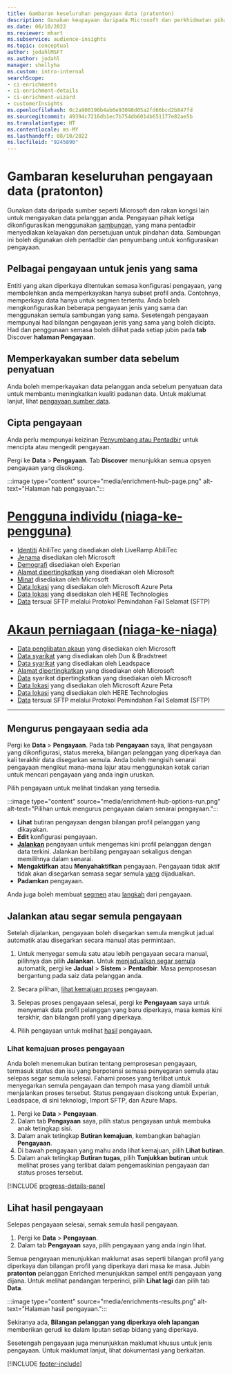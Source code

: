```yaml
---
title: Gambaran keseluruhan pengayaan data (pratonton)
description: Gunakan keupayaan daripada Microsoft dan perkhidmatan pihak ketiga yang lain untuk memperkayakan data pelanggan anda.
ms.date: 06/10/2022
ms.reviewer: mhart
ms.subservice: audience-insights
ms.topic: conceptual
author: jodahlMSFT
ms.author: jodahl
manager: shellyha
ms.custom: intro-internal
searchScope:
- ci-enrichments
- ci-enrichment-details
- ci-enrichment-wizard
- customerInsights
ms.openlocfilehash: 0c2a900190b4ab6e93098d05a2fd66bcd2b847fd
ms.sourcegitcommit: 49394c7216db1ec7b754db6014b651177e82ae5b
ms.translationtype: HT
ms.contentlocale: ms-MY
ms.lasthandoff: 08/10/2022
ms.locfileid: "9245890"
---
```

# <a name="data-enrichment-preview-overview"></a>Gambaran keseluruhan pengayaan data (pratonton)

Gunakan data daripada sumber seperti Microsoft dan rakan kongsi lain untuk mengayakan data pelanggan anda. Pengayaan pihak ketiga dikonfigurasikan menggunakan [sambungan](connections.md), yang mana pentadbir menyediakan kelayakan dan persetujuan untuk pindahan data. Sambungan ini boleh digunakan oleh pentadbir dan penyumbang untuk konfigurasikan pengayaan.  

## <a name="multiple-enrichments-of-the-same-type"></a>Pelbagai pengayaan untuk jenis yang sama

Entiti yang akan diperkaya ditentukan semasa konfigurasi pengayaan, yang membolehkan anda memperkayakan hanya subset profil anda. Contohnya, memperkaya data hanya untuk segmen tertentu. Anda boleh mengkonfigurasikan beberapa pengayaan jenis yang sama dan menggunakan semula sambungan yang sama. Sesetengah pengayaan mempunyai had bilangan pengayaan jenis yang sama yang boleh dicipta. Had dan penggunaan semasa boleh dilihat pada setiap jubin pada **tab** Discover **halaman Pengayaan**.

## <a name="enrich-data-sources-before-unification"></a>Memperkayakan sumber data sebelum penyatuan

Anda boleh memperkayakan data pelanggan anda sebelum penyatuan data untuk membantu meningkatkan kualiti padanan data. Untuk maklumat lanjut, lihat [pengayaan sumber data](data-sources-enrichment.md).

## <a name="create-an-enrichment"></a>Cipta pengayaan

Anda perlu mempunyai keizinan [Penyumbang atau Pentadbir](permissions.md) untuk mencipta atau mengedit pengayaan.

Pergi ke **Data** > **Pengayaan**. Tab **Discover** menunjukkan semua opsyen pengayaan yang disokong.

:::image type="content" source="media/enrichment-hub-page.png" alt-text="Halaman hab pengayaan.":::

# <a name="individual-consumers-b-to-c"></a>[Pengguna individu (niaga-ke-pengguna)](#tab/b2c)

- [Identiti](enrichment-liveramp.md) AbiliTec yang disediakan oleh LiveRamp AbiliTec
- [Jenama](enrichment-microsoft.md) disediakan oleh Microsoft
- [Demografi](enrichment-experian.md) disediakan oleh Experian
- [Alamat dipertingkatkan](enrichment-enhanced-addresses.md) yang disediakan oleh Microsoft
- [Minat](enrichment-microsoft.md) disediakan oleh Microsoft
- [Data lokasi](enrichment-azure-maps.md) yang disediakan oleh Microsoft Azure Peta
- [Data lokasi](enrichment-here.md) yang disediakan oleh HERE Technologies
- [Data](enrichment-SFTP-custom-import.md) tersuai SFTP melalui Protokol Pemindahan Fail Selamat (SFTP)

# <a name="business-accounts-b-to-b"></a>[Akaun perniagaan (niaga-ke-niaga)](#tab/b2b)

- [Data penglibatan akaun](enrichment-office.md) yang disediakan oleh Microsoft
- [Data syarikat](enrichment-dnb.md) yang disediakan oleh Dun & Bradstreet
- [Data syarikat](enrichment-leadspace.md) yang disediakan oleh Leadspace
- [Alamat dipertingkatkan](enrichment-enhanced-addresses.md) yang disediakan oleh Microsoft
- [Data](enrichment-enhanced-company-data.md) syarikat dipertingkatkan yang disediakan oleh Microsoft
- [Data lokasi](enrichment-azure-maps.md) yang disediakan oleh Microsoft Azure Peta
- [Data lokasi](enrichment-here.md) yang disediakan oleh HERE Technologies
- [Data](enrichment-SFTP-custom-import.md) tersuai SFTP melalui Protokol Pemindahan Fail Selamat (SFTP)

---

## <a name="manage-existing-enrichments"></a>Mengurus pengayaan sedia ada

Pergi ke **Data** > **Pengayaan**. Pada tab **Pengayaan** saya, lihat pengayaan yang dikonfigurasi, status mereka, bilangan pelanggan yang diperkaya dan kali terakhir data disegarkan semula. Anda boleh mengisih senarai pengayaan mengikut mana-mana lajur atau menggunakan kotak carian untuk mencari pengayaan yang anda ingin uruskan.

Pilih pengayaan untuk melihat tindakan yang tersedia.

:::image type="content" source="media/enrichment-hub-options-run.png" alt-text="Pilihan untuk mengurus pengayaan dalam senarai pengayaan.":::

- **Lihat** butiran pengayaan dengan bilangan profil pelanggan yang dikayakan.
- **Edit** konfigurasi pengayaan.
- [**Jalankan**](#run-or-refresh-enrichments) pengayaan untuk mengemas kini profil pelanggan dengan data terkini. Jalankan berbilang pengayaan sekaligus dengan memilihnya dalam senarai.
- **Mengaktifkan** atau **Menyahaktifkan** pengayaan. Pengayaan tidak aktif tidak akan disegarkan semasa segar semula [yang](schedule-refresh.md) dijadualkan.
- **Padamkan** pengayaan.

Anda juga boleh membuat [segmen](segments.md) atau [langkah](measures.md) dari pengayaan.

## <a name="run-or-refresh-enrichments"></a>Jalankan atau segar semula pengayaan

Setelah dijalankan, pengayaan boleh disegarkan semula mengikut jadual automatik atau disegarkan secara manual atas permintaan.

1. Untuk menyegar semula satu atau lebih pengayaan secara manual, pilihnya dan pilih **Jalankan**. Untuk [menjadualkan segar semula](schedule-refresh.md) automatik, pergi ke **Jadual** > **Sistem** > **Pentadbir**. Masa pemprosesan bergantung pada saiz data pelanggan anda.

1. Secara pilihan, [lihat kemajuan proses](#see-the-progress-of-the-enrichment-process) pengayaan.

1. Selepas proses pengayaan selesai, pergi ke **Pengayaan** saya untuk menyemak data profil pelanggan yang baru diperkaya, masa kemas kini terakhir, dan bilangan profil yang diperkaya.

1. Pilih pengayaan untuk melihat [hasil](#view-enrichment-results) pengayaan.

### <a name="see-the-progress-of-the-enrichment-process"></a>Lihat kemajuan proses pengayaan

Anda boleh menemukan butiran tentang pemprosesan pengayaan, termasuk status dan isu yang berpotensi semasa penyegaran semula atau selepas segar semula selesai. Fahami proses yang terlibat untuk menyegarkan semula pengayaan dan tempoh masa yang diambil untuk menjalankan proses tersebut. Status pengayaan disokong untuk Experian, Leadspace, di sini teknologi, Import SFTP, dan Azure Maps.

1. Pergi ke **Data** > **Pengayaan**.
1. Dalam tab **Pengayaan** saya, pilih status pengayaan untuk membuka anak tetingkap sisi.
1. Dalam anak tetingkap **Butiran kemajuan**, kembangkan bahagian **Pengayaan**.
1. Di bawah pengayaan yang mahu anda lihat kemajuan, pilih **Lihat butiran**.
1. Dalam anak tetingkap **Butiran tugas**, pilih **Tunjukkan butiran** untuk melihat proses yang terlibat dalam pengemaskinian pengayaan dan status proses tersebut.

[!INCLUDE [progress-details-pane](includes/progress-details-pane.md)]

## <a name="view-enrichment-results"></a>Lihat hasil pengayaan

Selepas pengayaan selesai, semak semula hasil pengayaan.

1. Pergi ke **Data** > **Pengayaan**.
1. Dalam tab **Pengayaan** saya, pilih pengayaan yang anda ingin lihat.

Semua pengayaan menunjukkan maklumat asas seperti bilangan profil yang diperkaya dan bilangan profil yang diperkaya dari masa ke masa. Jubin **pratonton** pelanggan Enriched menunjukkan sampel entiti pengayaan yang dijana. Untuk melihat pandangan terperinci, pilih **Lihat lagi** dan pilih tab **Data**.

:::image type="content" source="media/enrichments-results.png" alt-text="Halaman hasil pengayaan.":::

Sekiranya ada, **Bilangan pelanggan yang diperkaya oleh lapangan** memberikan gerudi ke dalam liputan setiap bidang yang diperkaya.

Sesetengah pengayaan juga menunjukkan maklumat khusus untuk jenis pengayaan. Untuk maklumat lanjut, lihat dokumentasi yang berkaitan.

[!INCLUDE [footer-include](includes/footer-banner.md)]
